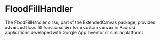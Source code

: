# FloodFillHandler
The FloodFillHandler class, part of the ExtendedCanvas package, provides advanced flood fill functionalities for a custom canvas in Android applications developed with Google App Inventor or similar platforms.
